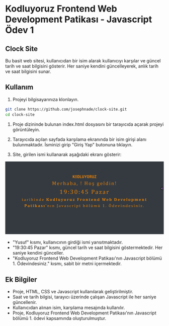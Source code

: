 # Kodluyoruz Frontend Web Development Patikası - Javascript Ödev 1

## Clock Site

Bu basit web sitesi, kullanıcıdan bir isim alarak kullanıcıyı karşılar ve güncel tarih ve saat bilgisini gösterir. Her saniye kendini güncelleyerek, anlık tarih ve saat bilgisini sunar.

## Kullanım

1. Projeyi bilgisayarınıza klonlayın.

```bash
git clone https://github.com/josephnade/clock-site.git
cd clock-site
```
1. Proje dizininde bulunan index.html dosyasını bir tarayıcıda açarak projeyi görüntüleyin.

2. Tarayıcıda açılan sayfada karşılama ekranında bir isim girişi alanı bulunmaktadır. İsminizi girip "Giriş Yap" butonuna tıklayın.

3. Site, girilen ismi kullanarak aşağıdaki ekranı gösterir:

![Clock Site Screenshot](assets/screenshot.png)

* "Yusuf" kısmı, kullanıcının girdiği ismi yansıtmaktadır.
* "19:30:45 Pazar" kısmı, güncel tarih ve saat bilgisini göstermektedir. Her saniye kendini günceller.
* "Kodluyoruz Frontend Web Development Patikası'nın Javascript bölümü 1. Ödevindesiniz." kısmı, sabit bir metni içermektedir.

## Ek Bilgiler
* Proje, HTML, CSS ve Javascript kullanılarak geliştirilmiştir.
* Saat ve tarih bilgisi, tarayıcı üzerinde çalışan Javascript ile her saniye güncellenir.
* Kullanıcıdan alınan isim, karşılama mesajında kullanılır.
* Proje, Kodluyoruz Frontend Web Development Patikası'nın Javascript bölümü 1. ödevi kapsamında oluşturulmuştur.
